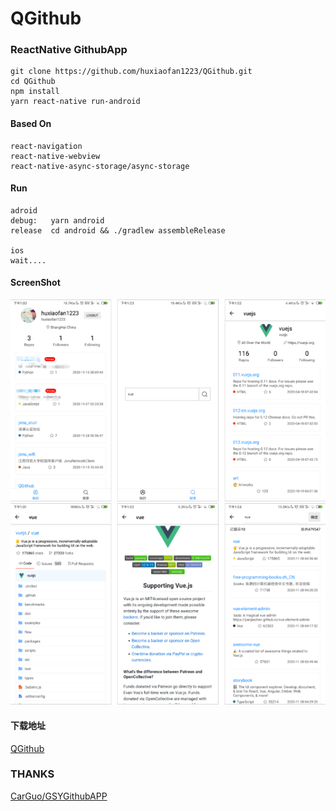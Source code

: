 # QGithub
### ReactNative GithubApp

```
git clone https://github.com/huxiaofan1223/QGithub.git
cd QGithub
npm install
yarn react-native run-android
```
#### Based On
```
react-navigation
react-native-webview
react-native-async-storage/async-storage
```

#### Run
```
adroid
debug:   yarn android
release  cd android && ./gradlew assembleRelease

ios  
wait....
```

#### ScreenShot
![home](https://github.com/huxiaofan1223/QGithub/blob/master/screenshot/1.jpg)
![search](https://github.com/huxiaofan1223/QGithub/blob/master/screenshot/2.jpg)

#### 下载地址
[QGithub](https://raw.githubusercontent.com/huxiaofan1223/QGithub/master/QGithub.apk)

### THANKS
[CarGuo/GSYGithubAPP](https://github.com/CarGuo/GSYGithubAPP)
